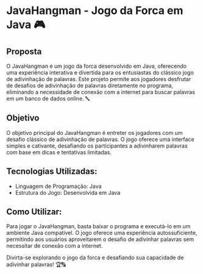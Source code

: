 # JavaHangman - Jogo da Forca em Java 🎮

## Proposta 
O JavaHangman é um jogo da forca desenvolvido em Java, oferecendo uma experiência interativa e divertida para os entusiastas do clássico jogo de adivinhação de palavras. Este projeto permite aos jogadores desfrutar de desafios de adivinhação de palavras diretamente no programa, eliminando a necessidade de conexão com a internet para buscar palavras em um banco de dados online. 🔤

## Objetivo
O objetivo principal do JavaHangman é entreter os jogadores com um desafio clássico de adivinhação de palavras. O jogo oferece uma interface simples e cativante, desafiando os participantes a adivinharem palavras com base em dicas e tentativas limitadas.

## Tecnologias Utilizadas:
- Linguagem de Programação: Java
- Estrutura do Jogo: Desenvolvida em Java

## Como Utilizar:
Para jogar o JavaHangman, basta baixar o programa e executá-lo em um ambiente Java compatível. O jogo oferece uma experiência autossuficiente, permitindo aos usuários aproveitarem o desafio de adivinhar palavras sem necessitar de conexão com a internet.

Divirta-se explorando o jogo da forca e desafiando sua capacidade de adivinhar palavras! 🏆🔠
